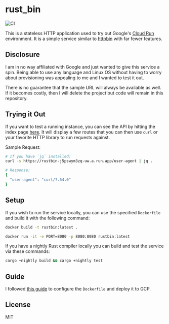 # rust_bin
![CI](https://github.com/gsquire/rust_bin/workflows/CI/badge.svg)

This is a stateless HTTP application used to try out Google's [Cloud Run](https://cloud.google.com/run)
environment. It is a simple service similar to [httpbin](https://httpbin.org/) with far fewer
features.

## Disclosure
I am in no way affiliated with Google and just wanted to give this service a spin. Being able to use
any language and Linux OS without having to worry about provisioning was appealing to me and I wanted
to test it out.

There is no guarantee that the sample URL will always be available as well. If it becomes costly, then
I will delete the project but code will remain in this repository.

## Trying it Out
If you want to test a running instance, you can see the API by hitting the index page
[here](https://rustbin-j5pswym3zq-uw.a.run.app/). It will display a few routes that you can then
use `curl` or your favorite HTTP library to run requests against.

Sample Request:

```sh
# If you have `jq` installed:
curl -s https://rustbin-j5pswym3zq-uw.a.run.app/user-agent | jq .

# Response:
{
  "user-agent": "curl/7.54.0"
}
```

## Setup
If you wish to run the service locally, you can use the specified `Dockerfile` and build it with the
following command:

```sh
docker build -t rustbin:latest .
```

```sh
docker run -it -e PORT=8080 -p 8080:8080 rustbin:latest
```

If you have a nightly Rust compiler locally you can build and test the service via these commands:

```sh
cargo +nightly build && cargo +nightly test
```

## Guide
I followed [this guide](https://cloud.google.com/run/docs/quickstarts/build-and-deploy) to configure
the `Dockerfile` and deploy it to GCP.

## License
MIT

